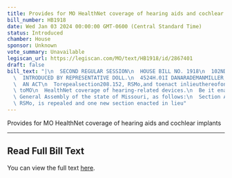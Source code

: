 ```yaml
---
title: Provides for MO HealthNet coverage of hearing aids and cochlear implants
bill_number: HB1918
date: Wed Jan 03 2024 00:00:00 GMT-0600 (Central Standard Time)
status: Introduced
chamber: House
sponsor: Unknown
vote_summary: Unavailable
legiscan_url: https://legiscan.com/MO/text/HB1918/id/2867401
draft: false
bill_text: "|\n  SECOND REGULAR SESSION\n  HOUSE BILL NO. 1918\n  102ND GENERAL ASSEMBLY\n\
  \  INTRODUCED BY REPRESENTATIVE DOLL.\n  4524H.01I DANARADEMANMILLER,ChiefClerk\n\
  \  AN ACT\n  Torepealsection208.152, RSMo,and toenact inlieuthereofone newsectionrelating\
  \ toMO\n  HealthNet coverage of hearing-related devices.\n  Be it enacted by the\
  \ General Assembly of the state of Missouri, as follows:\n  Section A. Section 208.152,\
  \ RSMo, is repealed and one new section enacted in lieu"
---
```

Provides for MO HealthNet coverage of hearing aids and cochlear implants

---

## Read Full Bill Text

You can view the full text [here](https://legiscan.com/MO/text/HB1918/id/2867401).
